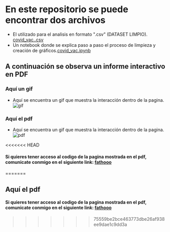 # En este repositorio se puede encontrar dos archivos
* El utilizado para el analisis en formato ".csv" (DATASET LIMPIO). [covid_vac..csv](https://github.com/fathooo/Portfolio_EDA_covid19/blob/main/covid_vac.csv)
* Un notebook donde se explica paso a paso el proceso de limpieza y creación de gráficos.[covid_vac.ipynb](https://github.com/fathooo/Portfolio_EDA_covid19/blob/main/covid_vac.ipynb)

## A continuación se observa un informe interactivo en PDF

### Aquí un gif
* Aquí se encuentra un gif  que muestra la interacción dentro de la pagina. ![gif](https://github.com/fathooo/Portfolio_EDA_covid19/blob/main/eda-dashboard.gif?raw=true)

### Aquí el pdf
* Aquí se encuentra un gif  que muestra la interacción dentro de la pagina. ![pdf]()

<<<<<<< HEAD
#### Si quieres tener acceso al codigo de la pagina mostrada en el pdf, comunicate conmigo en el siguiente link: [fathooo](https://www.fathooo.com)
=======

## Aquí el pdf


#### Si quieres tener acceso al codigo de la pagina mostrada en el pdf, comunicate conmigo en el siguiente link: [fathooo](https://www.fathooo.com)
>>>>>>> 75559be2bce463773dbe26af938ee9dae1c9dd3a

